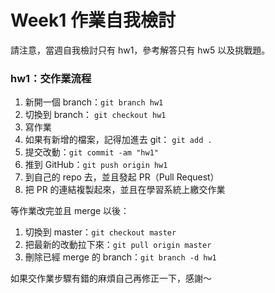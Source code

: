 # Week1 作業自我檢討

請注意，當週自我檢討只有 hw1，參考解答只有 hw5 以及挑戰題。

### hw1：交作業流程

1. 新開一個 branch：`git branch hw1`
2. 切換到 branch： `git checkout hw1`
3. 寫作業
4. 如果有新增的檔案，記得加進去 git： `git add .`
5. 提交改動：`git commit -am "hw1"`
6. 推到 GitHub：`git push origin hw1`
7. 到自己的 repo 去，並且發起 PR（Pull Request）
8. 把 PR 的連結複製起來，並且在學習系統上繳交作業

等作業改完並且 merge 以後：

1. 切換到 master：`git checkout master`
2. 把最新的改動拉下來：`git pull origin master`
3. 刪除已經 merge 的 branch：`git branch -d hw1`

如果交作業步驟有錯的麻煩自己再修正一下，感謝～
